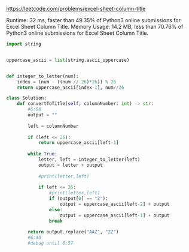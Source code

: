 https://leetcode.com/problems/excel-sheet-column-title


Runtime: 32 ms, faster than 49.35% of Python3 online submissions for Excel Sheet Column Title.
Memory Usage: 14.2 MB, less than 70.76% of Python3 online submissions for Excel Sheet Column Title.



```python
import string


uppercase_ascii = list(string.ascii_uppercase)


def integer_to_letter(num):
    index = (num - ((num // 26)*26)) % 26
    return uppercase_ascii[index-1], num//26

class Solution:
    def convertToTitle(self, columnNumber: int) -> str:
        #6:08
        output = ""
        
        left = columnNumber
        
        if (left <= 26):
            return uppercase_ascii[left-1]
        
        while True:
            letter, left = integer_to_letter(left)
            output = letter + output
            
            #print(letter,left)
            
            if left <= 26:
                #print(letter,left)
                if (output[0] == "Z"):
                    output = uppercase_ascii[left-2] + output
                else:
                    output = uppercase_ascii[left-1] + output
                break
        
        return output.replace("AAZ", "ZZ")
        #6:40
        #debug until 6:57
```